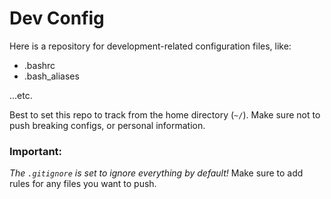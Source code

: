 # Dev Config

Here is a repository for development-related configuration files, like:

* .bashrc
* .bash_aliases

...etc.


Best to set this repo to track from the home directory (`~/`). Make sure not to push breaking configs, or personal information.

### Important:

*The `.gitignore` is set to ignore everything by default!*
Make sure to add rules for any files you want to push.
